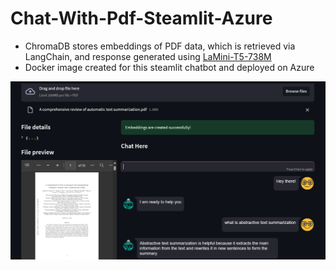 # Chat-With-Pdf-Steamlit-Azure

-   ChromaDB stores embeddings of PDF data, which is retrieved via LangChain, and response generated using [LaMini-T5-738M](https://huggingface.co/MBZUAI/LaMini-T5-738M) 
-   Docker image created for this steamlit chatbot and deployed on Azure

![Screenshot](chatbot_ss.png)
